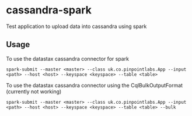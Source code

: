 # cassandra-spark
Test application to upload data into cassandra using spark

## Usage

To use the datastax cassandra connector for spark

    spark-submit --master <master> --class uk.co.pinpointlabs.App --input <path> --host <host> --keyspace <keyspace> --table <table>

To use the datastax cassandra connector using the CqlBulkOutputFormat (currently not working)

    spark-submit --master <master> --class uk.co.pinpointlabs.App --input <path> --host <host> --keyspace <keyspace> --table <table> --bulk
